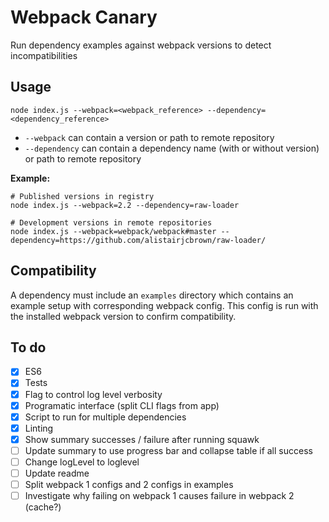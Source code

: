 # Webpack Canary

Run dependency examples against webpack versions to detect incompatibilities

## Usage

```
node index.js --webpack=<webpack_reference> --dependency=<dependency_reference>
```

 - `--webpack` can contain a version or path to remote repository
 - `--dependency` can contain a dependency name (with or without version) or path to remote repository

__Example:__

```
# Published versions in registry
node index.js --webpack=2.2 --dependency=raw-loader

# Development versions in remote repositories
node index.js --webpack=webpack/webpack#master --dependency=https://github.com/alistairjcbrown/raw-loader/
```

## Compatibility

A dependency must include an `examples` directory which contains an example setup with corresponding webpack config. This config is run with the installed webpack version to confirm compatibility.

## To do

 - [x] ES6
 - [x] Tests
 - [x] Flag to control log level verbosity
 - [x] Programatic interface (split CLI flags from app)
 - [x] Script to run for multiple dependencies
 - [x] Linting
 - [x] Show summary successes / failure after running squawk
 - [ ] Update summary to use progress bar and collapse table if all success
 - [ ] Change logLevel to loglevel
 - [ ] Update readme
 - [ ] Split webpack 1 configs and 2 configs in examples
 - [ ] Investigate why failing on webpack 1 causes failure in webpack 2 (cache?)
